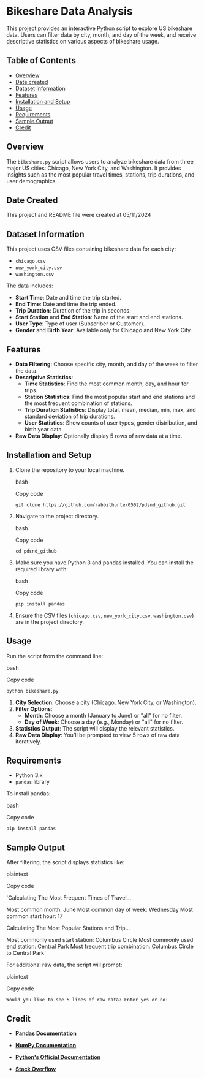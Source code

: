 Bikeshare Data Analysis
=======================

This project provides an interactive Python script to explore US bikeshare data. Users can filter data by city, month, and day of the week, and receive descriptive statistics on various aspects of bikeshare usage.

Table of Contents
-----------------

-   [Overview](#overview)
-   [Date created](#date-created)
-   [Dataset Information](#dataset-information)
-   [Features](#features)
-   [Installation and Setup](#installation-and-setup)
-   [Usage](#usage)
-   [Requirements](#requirements)
-   [Sample Output](#sample-output)
-   [Credit](#credit)

Overview
--------

The `bikeshare.py` script allows users to analyze bikeshare data from three major US cities: Chicago, New York City, and Washington. It provides insights such as the most popular travel times, stations, trip durations, and user demographics.

Date Created
--------

This project and README file were created at 05/11/2024

Dataset Information
-------------------

This project uses CSV files containing bikeshare data for each city:

-   `chicago.csv`
-   `new_york_city.csv`
-   `washington.csv`

The data includes:

-   **Start Time**: Date and time the trip started.
-   **End Time**: Date and time the trip ended.
-   **Trip Duration**: Duration of the trip in seconds.
-   **Start Station** and **End Station**: Name of the start and end stations.
-   **User Type**: Type of user (Subscriber or Customer).
-   **Gender** and **Birth Year**: Available only for Chicago and New York City.

Features
--------

-   **Data Filtering**: Choose specific city, month, and day of the week to filter the data.
-   **Descriptive Statistics**:
    -   **Time Statistics**: Find the most common month, day, and hour for trips.
    -   **Station Statistics**: Find the most popular start and end stations and the most frequent combination of stations.
    -   **Trip Duration Statistics**: Display total, mean, median, min, max, and standard deviation of trip durations.
    -   **User Statistics**: Show counts of user types, gender distribution, and birth year data.
-   **Raw Data Display**: Optionally display 5 rows of raw data at a time.

Installation and Setup
----------------------

1.  Clone the repository to your local machine.

    bash

    Copy code

    `git clone https://github.com/rabbithunter0502/pdsnd_github.git`

2.  Navigate to the project directory.

    bash

    Copy code

    `cd pdsnd_github`

3.  Make sure you have Python 3 and pandas installed. You can install the required library with:

    bash

    Copy code

    `pip install pandas`

4.  Ensure the CSV files (`chicago.csv`, `new_york_city.csv`, `washington.csv`) are in the project directory.

Usage
-----

Run the script from the command line:

bash

Copy code

`python bikeshare.py`

1.  **City Selection**: Choose a city (Chicago, New York City, or Washington).
2.  **Filter Options**:
    -   **Month**: Choose a month (January to June) or "all" for no filter.
    -   **Day of Week**: Choose a day (e.g., Monday) or "all" for no filter.
3.  **Statistics Output**: The script will display the relevant statistics.
4.  **Raw Data Display**: You'll be prompted to view 5 rows of raw data iteratively.

Requirements
------------

-   Python 3.x
-   `pandas` library

To install pandas:

bash

Copy code

`pip install pandas`

Sample Output
-------------

After filtering, the script displays statistics like:

plaintext

Copy code

`Calculating The Most Frequent Times of Travel...

Most common month: June
Most common day of week: Wednesday
Most common start hour: 17

Calculating The Most Popular Stations and Trip...

Most commonly used start station: Columbus Circle
Most commonly used end station: Central Park
Most frequent trip combination: Columbus Circle to Central Park`

For additional raw data, the script will prompt:

plaintext

Copy code

`Would you like to see 5 lines of raw data? Enter yes or no:`

Credit
--------

-   **[Pandas Documentation](https://pandas.pydata.org/docs/)**

-   **[NumPy Documentation](https://numpy.org/doc/stable/)**

-   **[Python's Official Documentation](https://docs.python.org/3/)**

-   **[Stack Overflow](https://stackoverflow.com/)**

